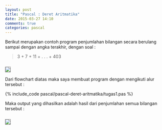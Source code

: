 ```yaml
---
layout: post
title: "Pascal : Deret Aritmatika"
date: 2015-03-27 14:10
comments: true
categories: pascal 
---
```


Berikut merupakan contoh program penjumlahan bilangan secara berulang sampai dengan angka terakhir, dengan soal :

> 3 + 7 + 11 + . . . + 403

<!-- more -->

<img src="{{root_url}}/images/blog/pascal/deret-aritmatika/flowchart.png" style="border:1px solid grey;margin-top:0.8em">

Dari flowchart diatas maka saya membuat program dengan mengikuti alur tersebut :

{% include_code pascal/pascal-deret-aritmatika/tugas1.pas %}

Maka output yang dihasilkan adalah hasil dari penjumlahan semua bilangan tersebut :

<img src="{{root_url}}/images/blog/pascal/deret-aritmatika/output.png" style="border:1px solid grey;margin-top:0.8em">
